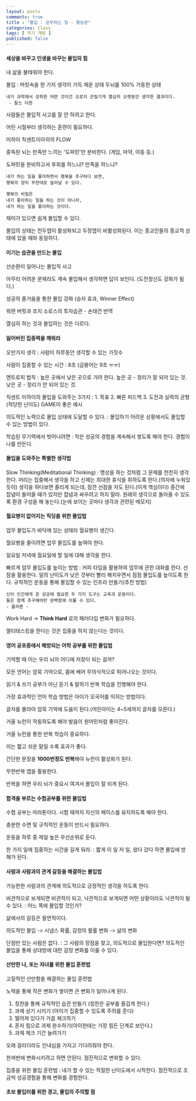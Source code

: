 ```yaml
---
layout: posts
comments: true
title : "몰입 : 공부하는 힘 - 황농문"
categories: Class
tags: [ 자기 개발 ]
published: false
---
```


#### 세상을 바꾸고 인생을 바꾸는 몰입의 힘

내 삶을 불태워야 한다.

몰입
 : 머릿속을 한 가지 생각이 가득 채운 상태
   두뇌를 100% 가동한 상태

```text
내가 과학에서 성취한 어떤 것이건 오로지 끈질기게 열심히 오랫동안 생각한 결과이다.
 - 찰스 다윈
```

사람들은 몰입적 사고를 잘 안 하려고 한다.

어린 시절부터 생각하는 훈련이 필요하다.

미하이 칙센트미아히의 FLOW

중독된 뇌는 만족만 느끼는 '도파민'만 분비한다. (게임, 마약, 야동 등.)

도파민을 분비하고서 후회를 하느냐? 만족을 하느냐?

```text
내가 하는 일을 좋아하면서 행복을 추구하다 보면,
행복의 양이 무한대로 늘어날 수 있다.
```

```text
행복의 비밀은
내가 좋아하는 일을 하는 것이 아니라,
내가 하는 일을 좋아하는 것이다.
```

재미가 있으면 쉽게 몰입할 수 있다.

몰입의 상태는 전두엽이 활성화되고 두정엽이 비활성화된다.
이는 종교인들의 종교적 상태에 있을 때와 동일하다.

#### 이기는 습관을 만드는 몰입

선순환이 일어나는 몰입적 사고

아무리 어려운 문제라도 계속 몰입해서 생각하면 답이 보인다. (도전정신도 강화가 됨다.)

성공의 즐거움을 통한 몰입 강화 (승자 효과, Winner Effect)

워렌 버핏과 조지 소로스의 투자습관 - 손태건 번역

열심히 하는 것과 몰입하는 것은 다르다.

#### 잃어버린 집중력을 깨워라

오만가지 생각
 : 사람이 하루동안 생각할 수 있는 가짓수

사람이 집중할 수 있는 시간 : 8초 (금붕어는 9초 ㅠㅠ)

엔트로피 법칙
 : 높은 곳에서 낮은 곳으로 가려 한다.
   높은 곳 - 정리가 잘 되어 있는 것.
   낮은 곳 - 정리가 안 되어 있는 것.

칙센트 미하이의 몰입을 도와주는 3가지
 : 1. 목표
   2. 빠른 피드백
   3. 도전과 실력의 균형 (적당한 난이도)
   GAME이 좋은 예시

의도적인 노력으로 몰입 상태에 도달할 수 있다.
 : 몰입하기 어려운 상황에서도 몰입할 수 있는 방법이 있다.

학습된 무기력에서 벗어나려면
 : 작은 성공의 경험을 계속해서 쌓도록 해야 한다.
   경험이 나를 만든다.

#### 몰입을 도와주는 특별한 생각법

Slow Thinking(Meditational Thinking)
 : 명상을 하는 것처럼 그 문제를 천천히 생각한다.
   머리는 집중해서 생각을 하고 신체는 최대한 휴식을 취하도록 한다.(의자에 누워있듯이)
   생각을 하다보면 졸리게 되는데, 잠깐 선잠을 자도 된다.(이게 핵심이다)
   중간에 잡념이 들어올 때가 있지만 잡념과 싸우려고 하지 말라.
   원래의 생각으로 돌아올 수 있도록 환경 구성을 해 놓는다.(눈에 보이는 곳마다 생각과 관련된 메모지)

#### 월요병이 없어지는 직딩을 위한 몰입법

업무 몰입도가 바닥에 있는 상태라 월요병이 생긴다.

월요병을 줄이려면 업무 몰입도를 높여야 한다.

일요일 저녁에 월요일에 할 일에 대해 생각을 한다.

빠르게 엄무 몰입도를 높이는 방법
 : 커피 타임을 활용하여 업무에 관한 대화를 한다.
   선잠을 활용한다.
   일의 난이도가 낮은 것부터 빨리 해치우면서 점점 몰입도를 높이도록 한다.
   규칙적인 운동을 통해 몰입할 수 있는 인프라 만들기(추천 방법)

```text
신이 인간에게 준 성공에 필요한 두 가지 도구는 교육과 운동이다.
둘은 함께 추구해야만 완벽함에 이룰 수 있다.
- 플라톤 -
```

Work Hard -> **Think Hard** 로의 패러다임 변화가 필요하다.

멀티태스킹을 한다는 것은 집중을 하지 않는다는 것이다.

#### 영어 공포증에서 해방되는 어학 공부를 위한 몰입법

기억할 때 이는 우리 뇌의 어디에 저장이 되는 걸까?

모든 언어는 암묵 기억으로, 몸에 베어 무의식적으로 튀어나오는 것이다.

읽기 & 쓰기 공부가 아닌 듣기 & 말하기 반복 학습을 진행해야 한다.

가장 효과적인 언어 학습 방법은 아이가 모국어를 익히는 방법이다.

글자를 몰라야 암묵 기억에 도움이 된다.(어린아이는 4~5세까지 글자를 모른다.)

거울 뉴런이 작동하도록 해야 발음이 원어민처럼 좋아진다.

거울 뉴런을 통한 반복 학습이 중요하다.

이는 짧고 쉬운 말일 수록 효과가 좋다.

간단한 문장을 **1000번정도 반복**해야 뉴런이 활성화가 된다.

무한반복 앱을 활용한다.

반복을 하면 우리 뇌가 중요시 여겨서 몰입이 잘 되게 된다.

#### 합격을 부르는 수험공부를 위한 몰입법

수험 공부는 마라톤이다. 시험 때까지 자신의 페이스를 유지하도록 해야 한다.

충분한 수면 및 규칙적인 운동이 반드시 필요하다.

운동을 하루 중 제일 높은 우선순위로 둔다.

한 가지 일에 집중하는 시간을 길게 둬라.
 : 짧게 이 일 저 일, 왔다 갔다 하면 몰입에 방해가 된다.

#### 사람과 사람과의 관계 갈등을 해결하는 몰입법

가능한한 사람과의 관계에 의도적으로 긍정적인 생각을 하도록 한다.

비관적으로 보게되면 비관적이 되고, 낙관적으로 보게되면 어떤 상황이라도 낙관적이 될 수 있다.
 : 어느 쪽에 몰입할 것인가?

삶에서의 갈등은 필연적이다.

의도적인 몰입 -> 시냅스 확률, 감정의 활률 변화 -> 삶의 변화

단점만 있는 사람은 없다.
 : 그 사람의 장점을 찾고, 의도적으로 몰입한다면?
   의도적인 몰입을 통해 상대방에 대한 감정 변화를 이룰 수 있다.

#### 산만한 나, 또는 자녀를 위한 몰입 훈련법

고질적인 산만함을 해결하는 몰입 훈련법

노력을 통해 작은 변화가 쌓이면 큰 변화가 일어나게 된다.

1. 칭찬을 통해 규칙적인 습관 만들기 (칭찬은 공부를 즐겁게 한다.)
2. 과제 상기 시키기 (아이가 집중할 수 있도록 주의를 준다)
3. 떨어져 있다가 가끔 체크하기
4. 혼자 힘으로 과제 완수하기(아이한테는 가장 힘든 단계로 보인다.)
5. 과제 체크 기간 늘려가기

오래 걸리더라도 인내심을 가지고 기다려줘야 한다.

한꺼번에 변화시키려고 하면 안된다. 점진적으로 변화할 수 있다.

집중을 위한 몰입 훈련법
 : 내가 할 수 있는 적절한 난이도에서 시작한다.
   점진적으로 조금씩 성공경험을 통해 변화를 경험한다.

#### 초보 몰입러를 위한 경고, 몰입의 주의할 점
